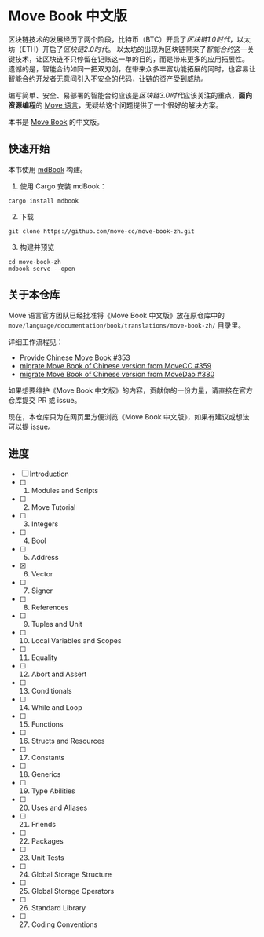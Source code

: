 # Move Book 中文版

区块链技术的发展经历了两个阶段，比特币（BTC）开启了*区块链1.0时代*，以太坊（ETH）开启了*区块链2.0时代*。
以太坊的出现为区块链带来了*智能合约*这一关键技术，让区块链不只停留在记账这一单的目的，而是带来更多的应用拓展性。
遗憾的是，智能合约如同一把双刃剑，在带来众多丰富功能拓展的同时，也容易让智能合约开发者无意间引入不安全的代码，让链的资产受到威胁。

编写简单、安全、易部署的智能合约应该是*区块链3.0时代*应该关注的重点，**面向资源编程**的 [Move 语言](https://github.com/move-language/move)，无疑给这个问题提供了一个很好的解决方案。

本书是 [Move Book](https://move-language.github.io/move/) 的中文版。

## 快速开始

本书使用 [mdBook](https://rust-lang.github.io/mdBook/) 构建。

1. 使用 Cargo 安装 mdBook：

```shell
cargo install mdbook
```

2. 下载

```shell
git clone https://github.com/move-cc/move-book-zh.git
```

3. 构建并预览

```shell
cd move-book-zh
mdbook serve --open
```

## 关于本仓库

Move 语言官方团队已经批准将《Move Book 中文版》放在原仓库中的 `move/language/documentation/book/translations/move-book-zh/` 目录里。

详细工作流程见：

- [Provide Chinese Move Book #353](https://github.com/move-language/move/issues/353)
- [migrate Move Book of Chinese version from MoveCC #359](https://github.com/move-language/move/pull/359)
- [migrate Move Book of Chinese version from MoveDao #380](https://github.com/move-language/move/pull/380)

如果想要维护《Move Book 中文版》的内容，贡献你的一份力量，请直接在官方仓库提交 PR 或 issue。

现在，本仓库只为在网页里方便浏览《Move Book 中文版》，如果有建议或想法可以提 issue。

## 进度

- [ ] Introduction
- [ ] 1. Modules and Scripts
- [ ] 2. Move Tutorial
- [ ] 3. Integers
- [ ] 4. Bool
- [ ] 5. Address
- [x] 6. Vector
- [ ] 7. Signer
- [ ] 8. References
- [ ] 9. Tuples and Unit
- [ ] 10. Local Variables and Scopes
- [ ] 11. Equality
- [ ] 12. Abort and Assert
- [ ] 13. Conditionals
- [ ] 14. While and Loop
- [ ] 15. Functions
- [ ] 16. Structs and Resources
- [ ] 17. Constants
- [ ] 18. Generics
- [ ] 19. Type Abilities
- [ ] 20. Uses and Aliases
- [ ] 21. Friends
- [ ] 22. Packages
- [ ] 23. Unit Tests
- [ ] 24. Global Storage Structure
- [ ] 25. Global Storage Operators
- [ ] 26. Standard Library
- [ ] 27. Coding Conventions
